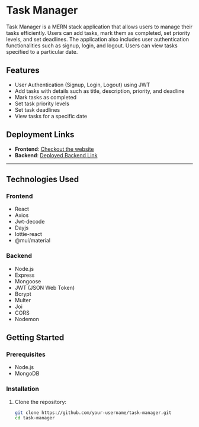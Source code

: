 # Task Manager

Task Manager is a MERN stack application that allows users to manage their tasks efficiently. Users can add tasks, mark them as completed, set priority levels, and set deadlines. The application also includes user authentication functionalities such as signup, login, and logout. Users can view tasks specified to a particular date.

## Features

- User Authentication (Signup, Login, Logout) using JWT
- Add tasks with details such as title, description, priority, and deadline
- Mark tasks as completed
- Set task priority levels
- Set task deadlines
- View tasks for a specific date

## Deployment Links

- **Frontend**: [Checkout the website](https://taskmangerapps.netlify.app)
- **Backend**: [Deployed Backend Link](https://taskmanager-rhn5.onrender.com/)

---
## Technologies Used

### Frontend

- React
- Axios
- Jwt-decode
- Dayjs
- lottie-react
- @mui/material

### Backend

- Node.js
- Express
- Mongoose
- JWT (JSON Web Token)
- Bcrypt
- Multer
- Joi
- CORS
- Nodemon

## Getting Started

### Prerequisites

- Node.js
- MongoDB

### Installation

1. Clone the repository:

   ```bash
   git clone https://github.com/your-username/task-manager.git
   cd task-manager
